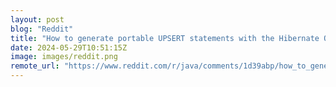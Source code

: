 ```yaml
---
layout: post
blog: "Reddit"
title: "How to generate portable UPSERT statements with the Hibernate ON CONFLICT DO clause"
date: 2024-05-29T10:51:15Z
image: images/reddit.png
remote_url: "https://www.reddit.com/r/java/comments/1d39abp/how_to_generate_portable_upsert_statements_with/"
---
```

